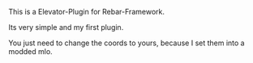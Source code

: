 This is a Elevator-Plugin for Rebar-Framework.

Its very simple and my first plugin.

You just need to change the coords to yours, because I set them into a modded mlo.
